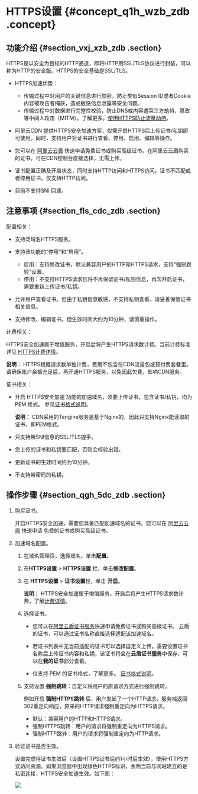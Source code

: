 # HTTPS设置 {#concept_q1h_wzb_zdb .concept}

## 功能介绍 {#section_vxj_xzb_zdb .section}

HTTPS是以安全为目标的HTTP通道，即将HTTP用SSL/TLS协议进行封装，可以称为HTTP的安全版。HTTPS的安全基础是SSL/TLS。

-   HTTPS加速优势：
    -   传输过程中对用户的关键信息进行加密，防止类似Session ID或者Cookie内容被攻击者捕获，造成敏感信息泄露等安全问题。
    -   传输过程中对数据进行完整性校验，防止DNS或内容遭第三方劫持、篡改等中间人攻击（MITM）。了解更多。[使用HTTPS防止流量劫持](http://yq.aliyun.com/articles/2666)。
-   阿里云CDN 提供HTTPS安全加速方案，仅需开启HTTPS后上传证书/私钥即可使用。同时，支持用户对证书进行查看、停用、启用、编辑等操作。

-   您可以在 [阿里云云盾](https://yundun.console.aliyun.com/?spm=5176.8232292.0.0.6ae69859iVmFyo&p=cas#/cas/home) 快速申请免费证书或购买高级证书。在阿里云云盾购买的证书，可在CDN控制台直接选择，无需上传。

-   证书配置正确及开启状态，同时支持HTTP访问和HTTPS访问。证书不匹配或者停用证书，仅支持HTTP访问。

-   目前不支持SNI 回源。

## 注意事项 {#section_fls_cdc_zdb .section}

配置相关：

-   支持泛域名HTTPS服务。

-   支持该功能的“停用”和“启用”。

    -   启用：支持修改证书，默认兼容用户的HTTP和HTTPS请求，支持“强制跳转”设置。
    -   停用：不支持HTTPS请求且将不再保留证书/私钥信息，再次开启证书，需要重新上传证书/私钥。
-   允许用户查看证书。但由于私钥信息敏感，不支持私钥查看，请妥善保管证书相关信息。

-   支持修改、编辑证书。但生效时间大约为10分钟，请慎重操作。


计费相关：

HTTPS安全加速属于增值服务，开启后将产生HTTPS请求数计费。当前计费标准详见 [HTTPS计费详情](https://www.aliyun.com/price/product?spm=5176.doc27271.2.9.vAt4dL#/cdn/detail)。

**说明：** HTTPS根据请求数单独计费，费用不包含在CDN流量包或预付费套餐里。请确保账户余额充足后，再开通HTTPS服务，以免因此欠费，影响CDN服务。

证书相关：

-   开启 HTTPS安全加速 功能的加速域名，须要上传证书，包含证书/私钥，均为 PEM 格式。 参见[证书格式说明](https://help.aliyun.com/document_detail/65102.html)。

    **说明：** CDN采用的Tengine服务是基于Nginx的，因此只支持Nginx能读取的证书，即PEM格式。

-   只支持带SNI信息的SSL/TLS握手。
-   您上传的证书和私钥要匹配，否则会校验出错。
-   更新证书的生效时间约为10分钟。
-   不支持带密码的私钥。

## 操作步骤 {#section_qgh_5dc_zdb .section}

1.  购买证书。

    开启HTTPS安全加速，需要您具备匹配加速域名的证书。您可以在 [阿里云云盾](https://yundun.console.aliyun.com/?spm=5176.8232292.0.0.6ae69859iVmFyo&p=cas#/cas/home) 快速申请 免费的证书或购买高级证书。

2.  加速域名配置。
    1.  在域名管理页，选择域名，单击**配置**。
    2.  在**HTTPS设置** \> **HTTPS设置** 栏，单击**修改配置**。
    3.  在 **HTTPS设置** \> **证书设置**栏，单击 **开启**。

        **说明：** HTTPS安全加速属于增值服务，开启后将产生HTTPS请求数计费，了解[计费详情](https://cn.aliyun.com/price/product?spm=5176.8232292.0.0.tGqYZq#/cdn/detail)。

    4.  选择证书。
        -   您可以在[阿里云盾证书服务](https://yundun.console.aliyun.com/?p=cas#/cas/home)快速申请免费证书或购买高级证书。 云盾的证书，可以通过证书名称直接选择适配该加速域名。

        -   若证书列表中无当前适配的证书可以选择自定义上传，需要设置证书名称后上传证书内容和私钥，该证书将会在**云盾证书服务**中保存，可以在**我的证书**部分查看。

        -   仅支持 PEM 的证书格式，了解更多。 [证书格式说明](cn.zh-CN/用户指南/HTTPS设置/证书格式说明.md#)。
    5.  支持设置 **强制跳转**：自定义将用户的原请求方式进行强制跳转。

        例如开启 **强制HTTPS跳转** 后，用户发起了一个HTTP请求，服务端返回302重定向响应，原来的HTTP请求强制重定向为HTTPS请求。

        -   默认：兼容用户的HTTP和HTTPS请求。
        -   强制HTTPS跳转：用户的请求将强制重定向为HTTPS请求。
        -   强制HTTP跳转：用户的请求将强制重定向为HTTP请求。
3.  验证证书是否生效。

    设置完成待证书生效后（设置HTTPS证书后约1小时后生效），使用HTTPS方式访问资源。如果浏览器中出现绿色HTTPS标识，表明当前与网站建立的是私密连接，HTTPS安全加速生效。如下图：

    ![](http://static-aliyun-doc.oss-cn-hangzhou.aliyuncs.com/assets/img/13469/4540_zh-CN.png)


